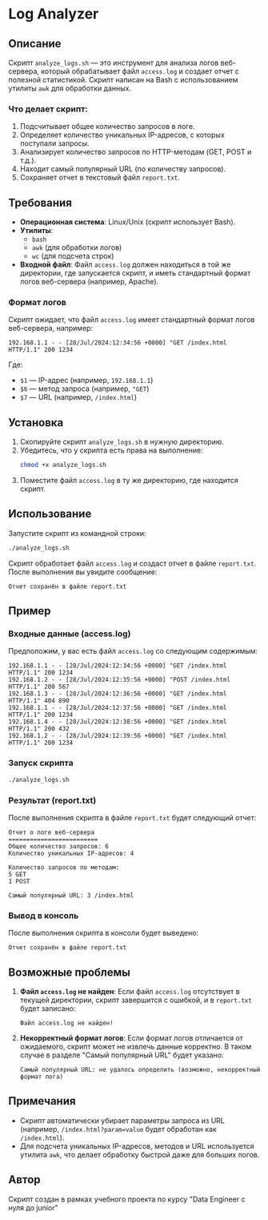 # Log Analyzer

## Описание
Скрипт `analyze_logs.sh` — это инструмент для анализа логов веб-сервера, который обрабатывает файл `access.log` и создает отчет с полезной статистикой. Скрипт написан на Bash с использованием утилиты `awk` для обработки данных.

### Что делает скрипт:
1. Подсчитывает общее количество запросов в логе.
2. Определяет количество уникальных IP-адресов, с которых поступали запросы.
3. Анализирует количество запросов по HTTP-методам (GET, POST и т.д.).
4. Находит самый популярный URL (по количеству запросов).
5. Сохраняет отчет в текстовый файл `report.txt`.

## Требования
- **Операционная система**: Linux/Unix (скрипт использует Bash).
- **Утилиты**: 
  - `bash`
  - `awk` (для обработки логов)
  - `wc` (для подсчета строк)
- **Входной файл**: Файл `access.log` должен находиться в той же директории, где запускается скрипт, и иметь стандартный формат логов веб-сервера (например, Apache).

### Формат логов
Скрипт ожидает, что файл `access.log` имеет стандартный формат логов веб-сервера, например:
```
192.168.1.1 - - [28/Jul/2024:12:34:56 +0000] "GET /index.html HTTP/1.1" 200 1234
```
Где:
- `$1` — IP-адрес (например, `192.168.1.1`)
- `$6` — метод запроса (например, `"GET`)
- `$7` — URL (например, `/index.html`)

## Установка
1. Скопируйте скрипт `analyze_logs.sh` в нужную директорию.
2. Убедитесь, что у скрипта есть права на выполнение:
   ```bash
   chmod +x analyze_logs.sh
   ```
3. Поместите файл `access.log` в ту же директорию, где находится скрипт.

## Использование
Запустите скрипт из командной строки:
```bash
./analyze_logs.sh
```

Скрипт обработает файл `access.log` и создаст отчет в файле `report.txt`. После выполнения вы увидите сообщение:
```
Отчет сохранён в файле report.txt
```

## Пример
### Входные данные (access.log)
Предположим, у вас есть файл `access.log` со следующим содержимым:
```
192.168.1.1 - - [28/Jul/2024:12:34:56 +0000] "GET /index.html HTTP/1.1" 200 1234
192.168.1.2 - - [28/Jul/2024:12:35:56 +0000] "POST /index.html HTTP/1.1" 200 567
192.168.1.3 - - [28/Jul/2024:12:36:56 +0000] "GET /index.html HTTP/1.1" 404 890
192.168.1.1 - - [28/Jul/2024:12:37:56 +0000] "GET /index.html HTTP/1.1" 200 1234
192.168.1.4 - - [28/Jul/2024:12:38:56 +0000] "GET /index.html HTTP/1.1" 200 432
192.168.1.2 - - [28/Jul/2024:12:39:56 +0000] "GET /index.html HTTP/1.1" 200 1234
```

### Запуск скрипта
```bash
./analyze_logs.sh
```

### Результат (report.txt)
После выполнения скрипта в файле `report.txt` будет следующий отчет:
```
Отчет о логе веб-сервера
=========================
Общее количество запросов: 6
Количество уникальных IP-адресов: 4

Количество запросов по методам:
5 GET
1 POST

Самый популярный URL: 3 /index.html 
```

### Вывод в консоль
После выполнения скрипта в консоли будет выведено:
```
Отчет сохранён в файле report.txt
```

## Возможные проблемы
1. **Файл `access.log` не найден**:
   Если файл `access.log` отсутствует в текущей директории, скрипт завершится с ошибкой, и в `report.txt` будет записано:
   ```
   Файл access.log не найден!
   ```
2. **Некорректный формат логов**:
   Если формат логов отличается от ожидаемого, скрипт может не извлечь данные корректно. В таком случае в разделе "Самый популярный URL" будет указано:
   ```
   Самый популярный URL: не удалось определить (возможно, некорректный формат лога)
   ```

## Примечания
- Скрипт автоматически убирает параметры запроса из URL (например, `/index.html?param=value` будет обработан как `/index.html`).
- Для подсчета уникальных IP-адресов, методов и URL используется утилита `awk`, что делает обработку быстрой даже для больших логов.

## Автор
Скрипт создан в рамках учебного проекта по курсу "Data Engineer с нуля до junior" 

